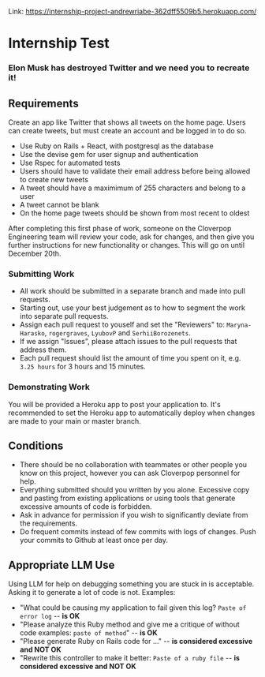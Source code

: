Link: https://internship-project-andrewriabe-362dff5509b5.herokuapp.com/

# Internship Test

### Elon Musk has destroyed Twitter and we need you to recreate it!

## Requirements

Create an app like Twitter that shows all tweets on the home page. Users can create tweets, but must create an account and be logged in to do so.

- Use Ruby on Rails + React, with postgresql as the database
- Use the devise gem for user signup and authentication
- Use Rspec for automated tests
- Users should have to validate their email address before being allowed to create new tweets
- A tweet should have a maximimum of 255 characters and belong to a user
- A tweet cannot be blank
- On the home page tweets should be shown from most recent to oldest

After completing this first phase of work, someone on the Cloverpop Engineering team will review your code, ask for changes, and then give you further instructions for new functionality or changes. This will go on until December 20th.

### Submitting Work

- All work should be submitted in a separate branch and made into pull requests.
- Starting out, use your best judgement as to how to segment the work into separate pull requests.
- Assign each pull request to youself and set the "Reviewers" to: `Maryna-Harasko`, `rogergraves`, `LyubovP` and `SerhiiBorozenets`.
- If we assign "Issues", please attach issues to the pull requests that address them.
- Each pull request should list the amount of time you spent on it, e.g. `3.25 hours` for 3 hours and 15 minutes.

### Demonstrating Work

You will be provided a Heroku app to post your application to. It's recommended to set the Heroku app to automatically deploy when changes are made to your main or master branch.

## Conditions

- There should be no collaboration with teammates or other people you know on this project, however you can ask Cloverpop personnel for help.
- Everything submitted should you written by you alone. Excessive copy and pasting from existing applications or using tools that generate excessive amounts of code is forbidden.
- Ask in advance for permission if you wish to significantly deviate from the requirements.
- Do frequent commits instead of few commits with logs of changes. Push your commits to Github at least once per day.

## Appropriate LLM Use

Using LLM for help on debugging something you are stuck in is acceptable. Asking it to generate a lot of code is not. Examples:

- "What could be causing my application to fail given this log? `Paste of error log` -- **is OK**
- "Please analyze this Ruby method and give me a critique of without code examples: `paste of method`" -- **is OK**
- "Please generate Ruby on Rails code for ..." -- **is considered excessive and NOT OK**
- "Rewrite this controller to make it better: `Paste of a ruby file` -- **is considered excessive and NOT OK**
